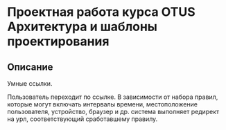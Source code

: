 # Проектная работа курса OTUS Архитектура и шаблоны проектирования

## Описание

Умные ссылки.

Пользователь переходит по ссылке. В зависимости от набора правил, которые могут включать интервалы времени,
местоположение пользователя, устройство, браузер и др. система выполняет редирект на урл, соответствующий сработавшему
правилу.
